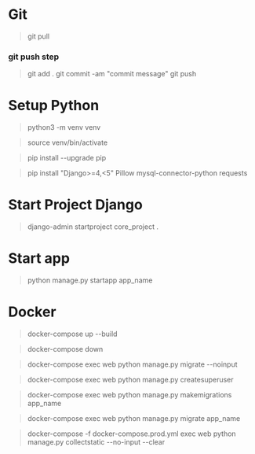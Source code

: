 # Git
> git pull

### git push step
> git add .
> git commit -am "commit message"
> git push



# Setup Python
> python3 -m venv venv

> source venv/bin/activate

> pip install --upgrade pip

> pip install "Django>=4,<5" Pillow mysql-connector-python requests


# Start Project Django
> django-admin startproject core_project .

# Start app
> python manage.py startapp app_name

# Docker
> docker-compose up --build

> docker-compose down

> docker-compose exec web python manage.py migrate --noinput

> docker-compose exec web python manage.py createsuperuser

> docker-compose exec web python manage.py makemigrations app_name

> docker-compose exec web python manage.py migrate app_name

> docker-compose -f docker-compose.prod.yml exec web python manage.py collectstatic --no-input --clear